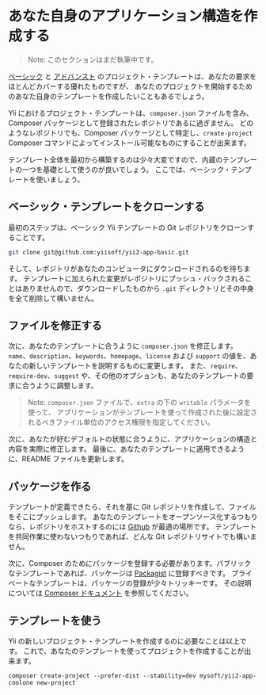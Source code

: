 あなた自身のアプリケーション構造を作成する
==========================================

> Note: このセクションはまだ執筆中です。

[ベーシック](https://github.com/yiisoft/yii2-app-basic) と [アドバンスト](https://github.com/yiisoft/yii2-app-advanced)
のプロジェクト・テンプレートは、あなたの要求をほとんどカバーする優れたものですが、
あなたのプロジェクトを開始するためのあなた自身のテンプレートを作成したいこともあるでしょう。

Yii におけるプロジェクト・テンプレートは、`composer.json` ファイルを含み、Composer パッケージとして登録されたレポジトリであるに過ぎません。
どのようなレポジトリでも、Composer パッケージとして特定し、`create-project` Composer コマンドによってインストール可能なものにすることが出来ます。

テンプレート全体を最初から構築するのは少々大変ですので、内蔵のテンプレートの一つを基礎として使うのが良いでしょう。
ここでは、ベーシック・テンプレートを使いましょう。

ベーシック・テンプレートをクローンする
--------------------------------------

最初のステップは、ベーシック Yii テンプレートの Git レポジトリをクローンすることです。

```bash
git clone git@github.com:yiisoft/yii2-app-basic.git
```

そして、レポジトリがあなたのコンピュータにダウンロードされるのを待ちます。
テンプレートに加えられた変更がレポジトリにプッシュ・バックされることはありませんので、ダウンロードしたものから `.git` ディレクトリとその中身を全て削除して構いません。

ファイルを修正する
------------------

次に、あなたのテンプレートに合うように `composer.json` を修正します。
`name`、`description`、`keywords`、`homepage`、`license` および `support` の値を、あなたの新しいテンプレートを説明するものに変更します。
また、`require`、`require-dev`、`suggest` や、その他のオプションも、あなたのテンプレートの要求に合うように調整します。

> Note: `composer.json` ファイルで、`extra` の下の `writable` パラメータを使って、
> アプリケーションがテンプレートを使って作成された後に設定されるべきファイル単位のアクセス権限を指定してください。

次に、あなたが好むデフォルトの状態に合うように、アプリケーションの構造と内容を実際に修正します。
最後に、あなたのテンプレートに適用できるように、README ファイルを更新します。

パッケージを作る
----------------

テンプレートが定義できたら、それを基に Git レポジトリを作成して、ファイルをそこにプッシュします。
あなたのテンプレートをオープンソース化するつもりなら、レポジトリをホストするのには [Github](https://github.com) が最適の場所です。
テンプレートを共同作業に使わないつもりであれば、どんな Git レポジトリサイトでも構いません。

次に、Composer のためにパッケージを登録する必要があります。パブリックなテンプレートであれば、パッケージは [Packagist](https://packagist.org/) に登録すべきです。
プライベートなテンプレートは、パッケージの登録が少々トリッキーです。
その説明については [Composer ドキュメント](https://getcomposer.org/doc/05-repositories.md#hosting-your-own) を参照してください。

テンプレートを使う
------------------

Yii の新しいプロジェクト・テンプレートを作成するのに必要なことは以上です。
これで、あなたのテンプレートを使ってプロジェクトを作成することが出来ます。

```
composer create-project --prefer-dist --stability=dev mysoft/yii2-app-coolone new-project
```
